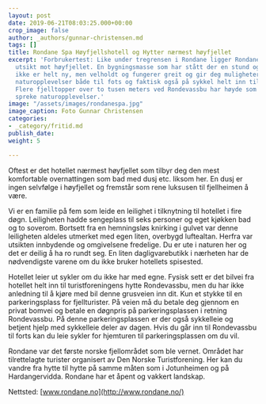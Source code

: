 ```yaml
---
layout: post
date: 2019-06-21T08:03:25.000+00:00
crop_image: false
author: _authors/gunnar-christensen.md
tags: []
title: Rondane Spa Høyfjellshotell og Hytter nærmest høyfjellet
excerpt: 'Forbrukertest: Like under tregrensen i Rondane ligger Rondane Spa med vakker
  utsikt mot høyfjellet. En bygningsmasse som har stått der en stund og som derfor
  ikke er helt ny, men velholdt og fungerer greit og gir deg muligheter for flotte
  naturopplevelser både til fots og faktisk også på sykkel helt inn til Rondevassbu.
  Flere fjelltopper over to tusen meters ved Rondevassbu har høyde som innbyr til
  spreke naturopplevelser.'
image: "/assets/images/rondanespa.jpg"
image_caption: Foto Gunnar Christensen
categories:
- _category/fritid.md
publish_date: 
weight: 5

---
```

Oftest er det hotellet nærmest høyfjellet som tilbyr deg den mest komfortable overnattingen som bad med dusj etc. liksom her. En dusj er ingen selvfølge i høyfjellet og fremstår som rene luksusen til fjellheimen å være.

Vi er en familie på fem som leide en leilighet i tilknytning til hotellet i fire døgn. Leiligheten hadde sengeplass til seks personer og eget kjøkken bad og to soverom. Bortsett fra en hemningsløs knirking i gulvet var denne leiligheten aldeles utmerket med egen liten, overbygd luftealtan. Herfra var utsikten innbydende og omgivelsene fredelige. Du er ute i naturen her og det er deilig å ha ro rundt seg. En liten dagligvarebutikk i nærheten har de nødvendigste varene om du ikke bruker hotellets spisested.

Hotellet leier ut sykler om du ikke har med egne. Fysisk sett er det bilvei fra hotellet helt inn til turistforeningens hytte Rondevassbu, men du har ikke anledning til å kjøre med bil denne grusveien inn dit. Kun et stykke til en parkeringsplass for fjellturister. På veien må du betale deg gjennom en privat bomvei og betale en døgnpris på parkeringsplassen i retning Rondevassbu. På denne parkeringsplassen er der også sykkelleie og betjent hjelp med sykkelleie deler av dagen. Hvis du går inn til Rondevassbu til forts kan du leie sykler for hjemturen til parkeringsplassen om du vil.

Rondane var det første norske fjellområdet som ble vernet. Området har tilrettelagte turister organisert av Den Norske Turistforening. Her kan du vandre fra hytte til hytte på samme måten som i Jotunheimen og på Hardangervidda. Rondane har et åpent og vakkert landskap.

Nettsted: [www.rondane.no](http://www.rondane.no/)